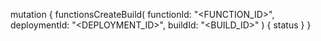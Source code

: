 mutation {
    functionsCreateBuild(
        functionId: "<FUNCTION_ID>",
        deploymentId: "<DEPLOYMENT_ID>",
        buildId: "<BUILD_ID>"
    ) {
        status
    }
}
